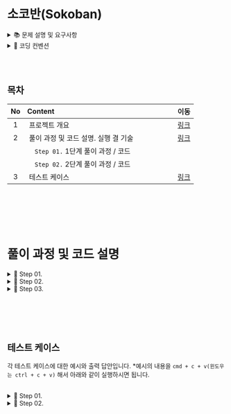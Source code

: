 # 소코반(Sokoban)

<details>
<summary>📚	 문제 설명 및 요구사항</summary>
<div markdown="1">
</div>
<br/><br/>

## ✍🏻 기능 요구사항

- 단계별로 (할 수 있는 단계까지) [소코반 게임](https://www.cbc.ca/kids/games/play/sokoban) 을 구현한다.
- 단계별로 지정된 코딩 요구사항을 적용한다.
- 단계별로 구현한 코드 동작과 실행 결과에 대해 마크다운 문법으로 README.md 파일에 상세하게 정리한다.
- 특별히 명시되지 않은 부분은 `자유롭게 구현`한다.

<br/><br/>

<details>
<summary>📔	 Step 01.</summary>
<div markdown="1">

## 🖥 1단계 코딩 요구사항

- 컴파일 또는 실행이 가능해야 한다. (컴파일이나 실행되지 않을 경우 감점 대상)
- 자기만의 기준으로 최대한 간결하게 코드를 작성한다.
- Readme.md에 풀이 과정 및 코드 설명, 실행 결과를 기술하고 코드와 같이 gist에 포함해야 한다.
- 제출시 gist URL과 revision 번호를 함께 제출한다.

<br/><br/><br/>

위 값을 읽어 2차원 배열로 변환 저장한다.
<br/>

| 기호  |<center>의미</center>| <center>스테이지 구분</center>|                                                        
|:---:|:----|:------------------------------:|
|  #  |&nbsp; 벽(Wall)       |&nbsp; 0|
|  O  |&nbsp; 구멍(Hall)      |&nbsp; 1|
|  o  |&nbsp; 공(Ball)       |&nbsp; 2|
|  P  |&nbsp; 플레이어(Player) |&nbsp; 3|
|  =  |&nbsp; 스테이지 구분         |&nbsp; 4|

<br/><br/><br/>

## ⌨️ 입력

아래 내용을 문자열로 넘겨서 처리하는 함수를 작성한다. 복사는 아래 text를 이용하시면 됩니다. **아래 문자는 편의를 위해 "\n"을 조정했습니다.
<br/>

````text
Stage 1
#####
#OoP#
#####
=====
Stage 2
  #######
###  O  ###
#    o    #
# Oo P oO #
###  o  ###
 #   O  # 
 ########
````

```text
String word = "Stage 1\n" + "#####\n" + "#OoP#\n" + "#####\n" + "=====\n" + "Stage 2\n" + "  #######  \n" + "###  O  ###\n" + "#    o    #\n" + "# Oo P oO #\n" + "###  o  ###\n" + " #   O  #  \n" + " ########  ";
```

<br/><br/><br/>

## 🖥 출력

아래와 같은 형태로 각 스테이지 정보를 출력한다.

- 플레이어 위치는 배열 [0][0]을 기준으로 처리한다.
- 스테이지 구분값은 출력하지 않는다
  <br/>

```text
Stage 1

#####
#OoP#
#####

가로크기: 5
세로크기: 3
구멍의 수: 1
공의 수: 1
플레이어 위치 (2, 4)

Stage 2

  #######
###  O  ###
#    o    #
# Oo P oO #
###  o  ###
 #   O  # 
 ########

가로크기: 10
세로크기: 7
구멍의 수: 4
공의 수: 4
플레이어 위치 (5, 6)
```

<br/><br/><br/>

</div>
<br/><br/>
</details>

[comment]: <> (2단계)

<details>
<summary>	📕	 Step 02.</summary>
<div markdown="2-2">

## 🖥 2단계 코딩 요구사항

- 너무 크지 않은 함수 단위로 구현하고 중복된 코드를 줄이도록 노력한다.
- 마찬가지로 Readme.md 파일과 작성한 소스 코드를 모두 기존 secret gist에 올려야 한다.
- 전역변수의 사용을 자제한다.
- 객체 또는 배열을 적절히 활용한다.

<br/><br/><br/>

## 🖥 2단계 기능 요구사항

- 처음 시작하면 스테이지 2의 지도를 출력한다.
- 간단한 프롬프트 (예: `SOKOBAN>   `)를 표시해 준다.
- 하나 이상의 문자를 입력받은 경우 순서대로 처리해서 단계별 상태를 출력한다.
- 벽이나 공등 다른 물체에 부딪히면 `해당 명령을 수행할 수 없습니다` 라는 메시지를 출력하고 플레이어를 움직이지 않는다.

<br/><br/><br/>

## ⌨️ 입력명령

````text
- w: 위쪽
- a: 왼쪽
- s: 아래쪽
- d: 오른쪽
- q: 프로그램 종료
````

<br/><br/><br/>

## 🖥 출력

```text
Stage 2

  #######
###  O  ###
#    o    #
# Oo P oO #
###  o  ###
 #   O  # 
 ########

SOKOBAN> ddzw (엔터)

  #######
###  O  ###
#    o    #
# Oo  PoO #
###  o  ###
 #   O  # 
 ########
 
 D: 오른쪽으로 이동합니다.
 
  #######
###  O  ###
#    o    #
# Oo  PoO #
###  o  ###
 #   O  # 
 ########
 
 D: (경고!) 해당 명령을 수행할 수 없습니다!
 
  #######
###  O  ###
#    o    #
# Oo  PoO #
###  o  ###
 #   O  # 
 ########
 
 Z: (경고!) 해당 명령을 수행할 수 없습니다!
 
  #######
###  O  ###
#    o    #
# Oo  PoO #
###  o  ###
 #   O  # 
 ########
 
 W: 위로 이동합니다.
 
SOKOBAN> q
Bye~
```

<br/><br/><br/>



</div>
</details>





<details>
<summary>📗	 Step 03.</summary>
<div markdown="3">
<br/>

## 3단계 : 소코반 완성하기

- 정상적인 소코반 게임을 완성하며 [해당 링크](https://www.cbc.ca/kids/games/play/sokoban)를 참조한다.

<br/><br/>

## ✍🏻 기능 요구사항

- 난이도를 고려하여 스테이지 1부터 5까지 플레이 가능한 map.txt 파일을 스스로 작성한다.
- 지도 파일 map.txt를 문자열로 읽어서 처리하도록 개선한다.
- 처음 시작시 Stage 1의 지도와 프롬프트가 표시된다.
- r 명령 입력시 스테이지를 초기화 한다.
- 모든 o를 O자리에 이동시키면 클리어 화면을 표시하고 다음 스테이지로 표시한다.
- 주어진 모든 스테이지를 클리어시 축하메시지를 출력하고 게임을 종료한다.

<br/>

- ### 참고
    - 플레이어는 o를 밀어서 이동할 수 있지만 당길 수는 없다.
    - o를 O 지점에 밀어 넣으면 0으로 변경된다.
    - 플레이어는 O를 통과할 수 있다.
    - 플레이어는 #을 통과할 수 없다.
    - 0 상태의 o를 밀어내면 다시 o와 O로 분리된다.
    - 플레이어가 움직일 때마다 턴수를 카운트한다.
    - 상자가 두 개 연속으로 붙어있는 경우 밀 수 없다.
    - 기타 필요한 로직은은 실제 게임을 참고해서 완성한다.

<br/><br/><br/>

## 🖥 3단계 코딩 요구사항

- 가능한 한 커밋을 자주 하고 구현의 의미가 명확하게 전달되도록 커밋 메시지를 작성한다.
- 함수나 메소드는 한 번에 한 가지 일을 하고 가능하면 20줄이 넘지 않도록 구현한다.
- 함수나 메소드의 들여쓰기를 가능하면 적게(3단계까지만) 할 수 있도록 노력한다.

<br/>

````javascript
function main() {
    for () { // 들여쓰기 1단계
        if () { // 들여쓰기 2단계
            return; // 들여쓰기 3단계
        }
    }
}
````

<br/><br/><br/>

## 🖥 실행 예시

```text
소코반의 세계에 오신 것을 환영합니다!
^오^

Stage 1

#####
#OoP#
#####

SOKOBAN> A

#####
#0P #
#####

빠밤! Stage 1 클리어!
턴수: 1

Stage 2
...

Stage 5
...

빠밤! Stage 5 클리어!
턴수: 5

전체 게임을 클리어하셨습니다!
축하드립니다! 
```

</div>
<br/><br/>
</details>

</details> 





<details>
<summary>📌 코딩 컨벤션</summary>
<div markdown="2">
<br/>

## 📌 코딩 컨벤션

- `기능 단위로 커밋`하며, 구현의 의미가 명확하게 전달되도록 커밋 메시지를 작성한다.<br/>
- 커밋은 -m 사용을 `지양`하며, 구체적 내용을 기록한다.

- `readme를 상세히 작성`한다.<br/>
    - `전체 프로젝트의 구조를 설명`한다.
    - 각 `패키지`와 `클래스, 메서드의 기능을 상세히 설명`한다.
    - (가능하다면) 패키지/클래스의 `역할과 책임을 명확하게 분리`한다.
    - 변수명은 문맥에 맞게 가장 보편적으로, 메서드명은 `무엇을 하는지를 명확히` 나타낸다.
    - 필요에 따라 그림과 PPT, 학습내용을 첨부해 `알기 쉽게 작성`한다.
    - 테스트 케이스를 기록하며 석연치 않은 부분을 매번 체크한다.

- 함수나 메소드의 들여쓰기를 가능하면 적게하도록 노력한다.<br/>
    - 한 메서드에는 가급적 `두 단계 이내`의 들여쓰기를 한다.
- 함수나 메소드는 한 번에 한 가지 일을 하고 가능하면 20줄이 넘지 않도록 구현한다. <br/>
- 무분별한 static의 사용을 최대한 `지양`한다.
- else 예약어를 `지양`한다.
- 함수나 메소드의 들여쓰기를 가능하면 적게(3단계까지만) 할 수 있도록 노력한다.

```javascript
 function main() {
    for (i = 0; i < 10; i++) { // 들여쓰기 1단계
        if (i == 2) { // 들여쓰기 2단계
            return; // 들여쓰기 3단계
        }
    }
}
```

<br/>

</div>
</details>

<br/><br/>

## 목차

| No  |    Content                                                                              |  이동  |
|:---:|:----------------------------------------------------------------------------------------|:-----:|
|  1  |&nbsp;프로젝트 개요                                                                          |[링크]()|
|  2  |&nbsp;풀이 과정 및 코드 설명. 실행 결 기술 &nbsp;&nbsp;&nbsp;&nbsp;&nbsp;&nbsp;&nbsp;&nbsp;&nbsp;&nbsp;&nbsp;&nbsp;&nbsp;&nbsp;&nbsp;&nbsp;&nbsp;&nbsp;&nbsp;|[링크]()|
|     |&nbsp;&nbsp;&nbsp; `Step 01.`  1단계 풀이 과정 / 코드                                         |       |
|     |&nbsp;&nbsp;&nbsp; `Step 02.`  2단계 풀이 과정 / 코드                                         |       |
|  3  |&nbsp;테스트 케이스                                                                         |[링크]()|

<br/><br/><br/><br/><br/>

# 풀이 과정 및 코드 설명

<details>
<summary>📔	 Step 01.</summary>
<div markdown="1">

## 1단계

1단계는 예제를 `그대로 화면에 출력`하는 단계였습니다. 따라서 문자열 입력에 대한 예외 처리를 하지 않고 입력된 문자열을 파싱해 Stage1과 Stage2에 대한 정보를 화면에 출력했습니다.
<br/>

![링크]()

|No|종류|<center>이름</center>|<center>역할 및 책임</center>|
|:----:|:----:|:---|:---|
|1|class|&nbsp;InputView|&nbsp; 사용자의 입력을 받는 클래스        |
|2|class|&nbsp;OutputView|&nbsp; 사용자에게 게임의 결과를 출력해주는 클래스        |
|3|enum|&nbsp;Message|&nbsp; 사용자에게 보여질 메시지를 관리하는 클래스        |
|4|class|&nbsp;ErrorMessage|&nbsp; 사용자에게 보여질 에러메시지를 관리하는 클래스|
|5|class|&nbsp;Position|&nbsp; Player의 좌표를 나타내는 클래스|
|6|class|&nbsp;StageResult|&nbsp; Stage의 정보를 담고 있는 클래스|

<br/><br/><br/>

## 1. InputView 클래스

사용자의 입력을 받는 클래스

<br/>

### 1-1. List<StageResult> inputMap(String word)

인자로 word를 받아 List<StageResult>의 형태로 최종 반환해주는 메서드 입니다. List 내부에는 Stage1과 Stage2에 대한 정보가 담겨있습니다.

````java
public List<StageResult> inputMap(String word){
        return getResult(word);
        }
````

<br/><br/>

### 1-2. List<StageResult> getResult(String word)

인자로 word를 받아 각 Stage에 대한 실제 정보를 생성해주는 메서드입니다. 메서드 내부에서 도우미 메서드의 도움을 받아 Stage1과 Stage2에 대한 정보를 생성합니다.

```java
private List<StageResult> getResult(String word){
        List<String> words=getWordsSplitByLine(word);
        List<StageResult> results=new ArrayList<>();

        StageResult stageFirst=new StageResult(1,getStageFirstMap(words));
        StageResult stageSecond=new StageResult(2,getStageSecondMap(words));

        results.add(stageFirst);
        results.add(stageSecond);
        return results;
        }
```

<br/><br/>

### 1-3. List<String> getWordsSplitByLine(String word)

인자로 word를 받아 List<String> 형태로 단어를 나눠주는 메서드입니다.

````java
private List<String> getWordsSplitByLine(String word){
        String[]wordArray=word.split("\n");
        List<String> words=new ArrayList<>();
        words.addAll(Arrays.asList(wordArray));
        return words;
        }
````

<br/><br/>

### 1-4. int[][] getStageFirstMap(List<String> lst)

인자로 word 리스트를 받아 첫 번째 맵의 구성을 int[][] 형태로 반환해주는 메서드입니다. 각 칸들의 심볼을 int로 변환해서 값을 저장시켜줍니다.

````java
private int[][]getStageFirstMap(List<String> lst){
        String[][]stringArray=new String[3][5];
        for(int i=0;i< 3;i++){
        stringArray[i]=lst.get(i+1).split("").clone();
        }
        return getIntArray(stringArray);
        }
````

<br/><br/>

### 1-5. int[][] getStageSecondMap(List<String> lst)

인자로 word 리스트를 받아 두 번째 맵의 구성을 int[][] 형태로 반환해주는 메서드입니다. 각 칸들의 심볼을 int로 변환해서 값을 저장시켜줍니다.

````java
private int[][]getStageSecondMap(List<String> lst){
        int[][]intArray=new int[7][11];
        for(int i=6;i< 13;i++){
        String[]array=lst.get(i).split("");
        int count=array.length;
        for(int j=0;j<count; j++){
        intArray[i-6][j]=getIntValue(array[j]);
        }
        }
        return intArray;
        }
````

<br/><br/>

### 1-6. int[][] getIntArray(String[][] stringArray)

문자 배열을 인자로 받아 int[][] 로 반환하는 메서드입니다. 각 칸의 심볼을 맞는 int 값으로 변경해줍니다.

````java
private int[][]getIntArray(String[][]stringArray){
        int[][]intArray=new int[stringArray.length][stringArray[0].length];
        for(int row=0;row<stringArray.length;row++){
        for(int col=0;col<stringArray[0].length;col++){
        intArray[row][col]=getIntValue(stringArray[row][col]);
        }
        }
        return intArray;
        }
````

<br/><br/>

### 1-7. int getIntValue(String symbol)

인자로 문자를 받아 int를 반환하는 메서드입니다. 각 칸의 심볼을 맞는 int 값으로 변경해줍니다.

````java
private int getIntValue(String symbol){
        if(symbol.equals("#")){
        return 0;
        }
        if(symbol.equals("O")){
        return 1;
        }
        if(symbol.equals("o")){
        return 2;
        }
        if(symbol.equals("P")){
        return 3;
        }
        if(symbol.equals(" ")){
        return 5;
        }
        return 5;
        }
````

<br/><br/><br/><br/>

## 2. OutputView

Stage의 정보를 출력해주는 클래스

<br/><br/>

### 2-1. void print(List<StageResult> results)

Stage들에 대한 정보를 인자로 받아 화면에 출력해주는 메서드 입니다.

```java
public void print(List<StageResult> results){
        stringBuilder.setLength(0);
        for(int number=0;number<results.size();number++){
        StageResult stageInfo=results.get(number);
        stringBuilder.append(Message.STAGE_INFO).append(stageInfo.getStage()).append("\n");
        String[][]stageMap=getStringArray(results.get(number).getMap());
        for(int row=0;row<stageInfo.getMap().length;row++){
        stringBuilder.append("\n");
        for(int col=0;col<stageInfo.getMap()[0].length;col++){
        stringBuilder.append(stageMap[row][col]);
        }
        }
        stringBuilder.append("\n").append("\n").append(Message.HORIZONTAL_LENGTH).append(stageInfo.getHorizontalCount()).append("\n")
        .append(Message.VERTICAL_LENGTH).append(stageInfo.getVerticalCount()).append("\n")
        .append(Message.HOLE_COUNT).append(stageInfo.getHoleCount()).append("\n")
        .append(Message.BALL_COUNT).append(stageInfo.getBallCount()).append("\n")
        .append(Message.PLAYER_POSITION).append(stageInfo.getPlayerPosition()).append("\n").append("\n");
        }
        System.out.println(stringBuilder);
        }
```

<br/><br/><br/>

### 2-2. String[][] getStringArray(int[][] map)

Stage 정보 중 int[][]를 인자로 받아 String[][]로 변환해주는 메서드입니다.
<br/><br/>

```java
private String[][]getStringArray(int[][]map){
        String[][]stringArray=new String[map.length][map[0].length];
        for(int i=0;i<map.length;i++){
        for(int j=0;j<map[0].length;j++){
        stringArray[i][j]=getStringValue(map[i][j]);
        }
        }
        return stringArray;
        }
```

<br/><br/><br/>

### 2-3. String getStringValue(int symbol)

int를 인자로 받아 String 값으로 변환해주는 메서드입니다.

````java
private String getStringValue(int symbol){
        if(symbol==0){
        return"#";
        }
        if(symbol==1){
        return"O";
        }
        if(symbol==2){
        return"o";
        }
        if(symbol==3){
        return"P";
        }
        if(symbol==5){
        return" ";
        }
        return" ";
        }
````

<br/><br/><br/><br/>

## 3.Message

사용자에게 보여질 메시지를 관리하기 위한 enum 클래스입니다.

<br/><br/>

## 4.ErrorMessage

사용자에게 보여질 오류 메시지를 관리하기 위한 enum 클래스입니다.

<br/><br/>

## 5.Position

사용자의 위치를 저장하기 위한 값 객체 입니다. 올바른 값의 비교를 위해 equals와 hashCode를 오버라이드 했습니다.
<br/>

```java
@Override
public boolean equals(Object o){
        if(this==o)return true;
        if(o==null||getClass()!=o.getClass())return false;
        Position position=(Position)o;
        return x==position.x&&y==position.y;
        }

@Override
public int hashCode(){
        return Objects.hash(x,y);
        }
```

<br/><br/><br/>

## 6.StageResult

각 Stage에 대한 정보를 담고 있는 값 객체입니다.

<br/><br/>

### 6-1. int getHoleCount(int[][] map)

int[][]를 인자로 받아 구멍(hole)의 개수를 반환하는 메서드입니다.
<br/><br/>

```java
private int getHoleCount(int[][]map){
        int count=0;
        for(int row=0;row<map.length;row++){
        for(int col=0;col<map[0].length;col++){
        if(map[row][col]==1){
        count++;
        }
        }
        }
        return count;
        }
```

<br/><br/><br/>

### 6-2. int getBallCount(int[][] map)

int[][]를 인자로 받아 공(ball)의 개수를 반환하는 메서드입니다.
<br/><br/>

```java
private int getBallCount(int[][]map){
        int count=0;
        for(int row=0;row<map.length;row++){
        for(int col=0;col<map[0].length;col++){
        if(map[row][col]==2){
        count++;
        }
        }
        }
        return count;
        }
```

<br/><br/><br/>

### 6-3. Position getPlayerPosition(int[][] map)

int[][]를 인자로 받아 플레이어의 위치(x, y)의 좌표를 반환하는 메서드입니다.
<br/><br/>

```java
private Position getPlayerPosition(int[][]map){
        int count=0;
        int playerX=Integer.MAX_VALUE;
        int playerY=Integer.MAX_VALUE;
        for(int row=0;row<map.length;row++){
        for(int col=0;col<map[0].length;col++){
        if(map[row][col]==3){
        playerX=row;
        playerY=col;
        }
        }
        }
        return new Position(playerX,playerY);
        }
```

</div>
</details>


[comment]: <> (풀이과정 및 코드 설명 2단계)


<details>
<summary>📕	 Step 02.</summary>
<div markdown="1">

## 2단계

2단계는 `캐릭터의 위치를 이동`시키는 문제였습니다. 따라서 다른 고려사항은 생각하지 않고 캐릭터가 움직일 칸이 비었으면(" ") 캐릭터의 위치를 이동시켰습니다.
<br/>

![링크]()

## 2단계

추가/및 변경된 클래스
<br/>

|No|종류|<center>이름</center>|<center>역할 및 책임</center>|
|:----:|:---------------:|:------|:---|
|1|class|&nbsp;Board     |&nbsp; 게임 캐릭터와 구멍, 공 등 각 요소들의 위치가 저장된 클래스  |
|2|class|&nbsp;Command   |&nbsp; 명령어(w,a,q)들과 다음 위치의 계산을 돕는 값을 가진 클래스 |
|3|class|&nbsp;GameResult|&nbsp; 배열의 상태를 담아 반환해주는 클래스                   |
|4|class|&nbsp;Pair      |&nbsp; x, y 좌표를 묶어서 관리하는 클래스                   |
|5|class|&nbsp;Pairs     |&nbsp; Pair의 값들이 저장된 클래스                        |

## 1. Board 클래스

GameMachine 내부의 2차원 배열의 값과 연관된 메서드를 가지고 있는 클래스 입니다.

<br/>

### 1-1. void initBoard()

Board 클래스 객체가 생성될 때 String[][] 배열을 초기화시켜주는 메서드입니다.
<br/><br/>

```java
void initBoard(){
        board=new String[BOARD_WIDTH][BOARD_HEIGHT];
        this.board[0]=new String[]{" "," ","#","#","#","#","#","#","#"," "," "};
        this.board[1]=new String[]{"#","#","#"," "," ","O"," "," ","#","#","#"};
        this.board[2]=new String[]{"#"," "," "," "," ","o"," "," "," "," ","#"};
        this.board[3]=new String[]{"#"," ","O","o"," ","P"," ","o","O"," ","#"};
        this.board[4]=new String[]{"#","#","#"," "," ","o"," "," ","#","#","#"};
        this.board[5]=new String[]{" ","#"," "," "," ","O"," "," ","#"," "," "};
        this.board[6]=new String[]{" ","#","#","#","#","#","#","#","#"," "," "};
        }
```

<br/><br/><br/>

### 1-2. String[][] getBoard()

String[][]를 `방어적 복사`로 넘겨주는 반환하는 메서드입니다. 사이드 이펙트를 제거하기 위해 매 번 배열을 생성해서 복사한 후 반환합니다.
<br/>

```java
String[][]getBoard(){
        String[][]copyBoard=new String[BOARD_WIDTH][BOARD_HEIGHT];
        for(int row=BOARD_START;row<BOARD_WIDTH; row++){
        copyBoard[row]=this.board[row].clone();
        }
        return copyBoard;
        }
```

<br/><br/><br/>

### 1-3. void update(String[][] updatedBoard)

String[][]를 방어적 복사로 넘겨주는 메서드입니다. 사이드 이펙트를 제거하기 위해 매 번 배열을 생성하고 복사해서 반환합니다.

<br/>

```java
protected void update(String[][]updatedBoard){
        this.board=null;
        this.board=updatedBoard;
        }
```

<br/><br/><br/>

### 1-4. Pair findPlayerPosition()

현재 캐릭터의 위치를 찾는 메서드입니다. String[][] 배열을 순회하며 `P` 인 칸의 좌표를 Pair로 반환해줍니다.
<br/>

```java
protected Pair findPlayerPosition(){
        int x=Integer.MAX_VALUE;
        int y=Integer.MAX_VALUE;

        for(int row=0;row< 11;row++){
        for(int col=0;col< 11;col++){
        if(board[row][col].equals("P")){
        x=row;
        y=col;
        }
        }
        }
        return Pairs.of(x,y);
        }
```

<br/><br/><br/>

### 1-5. Pair validatePosition(int x, int y)

캐릭터가 움직일 칸을 검증하는 메서드입니다. 이동할 칸이 범위 내에 있을 때, 해당 칸이 비었을 때 true를 반환하고 그 외에는 false를 반환합니다.
<br/>

```java
protected boolean validatePosition(int x,int y){
        if(!validateRange(x,y)){
        return false;
        }

        if(!validateMoveable(x,y)){
        return false;
        }
        return true;
        }
```

<br/><br/><br/>

### 1-6. Pair validateRange(int x, int y)

Pair(x, y) 값이 이동 가능한 범위 내에 있는지를 체크하는 메서드입니다.
<br/>

```java
private boolean validateRange(int x,int y){
        return x>=0&&x< 11&&y>=0&&y< 11;
        }
```

<br/><br/><br/>

### 1-7. Pair validateRange(int x, int y)

Pair(x, y)의 값이 String[][] 내부에서 비어있는지를 체크하는 메서드입니다.
<br/>

```java
private boolean validateMoveable(Pair pair){
        return this.board[pair.getX()][pair.getY()].equals(" ");
        }
```

<br/><br/><br/>

## 2. Command 클래스

사용자의 입력을 명령으로 바꿔주고, 다음에 이동할 칸의 위치를 계산할 수 있는 내부 좌표값을 가지고 있습니다.
<br/>

```java
public enum Command {

    UP("U", "위쪽으로 한 칸 이동", List.of(1, 0)),
    DOWN("D", "아랫쪽으로 한 칸 이동", List.of(-1, 0)),
    RIGHT("R", "오른쪽으로 한 칸 이동", List.of(0, -1)),
    LEFT("L", "왼쪽으로 한 칸 이동", List.of(0, 1)),
    Q("Q", "프로그램 종료", List.of());

```

<br/><br/><br/>

### 2-1. Command getDirection(String input)

사용자의 입력 값으로 그에 맞는 명령을 찾는 메서드입니다.

````java
public static Command getDirection(String input){
        return Stream.of(values())
        .filter(command->command.command.toLowerCase().equals(input))
        .findAny()
        .orElseThrow(IllegalArgumentException::new);
        }
````

<br/><br/><br/>

### 2-2. static List<String> getCommands()

명령의 영문 알파벳을 반환하는 메서드입니다.

````java
public static List<String> getCommands(){
        return Stream.of(values())
        .map(Command::getCommand)
        .sorted()
        .collect(Collectors.toUnmodifiableList());
        }
````

<br/><br/><br/>

### 2-3. List<Integer> getNextPosition()

다음 이동할 값의 좌표를 얻는 메서드 입니다.

````java
public List<Integer> getNextPosition(){
        return nextPosition;
        }
````

<br/><br/><br/>

## 3. GameResult

보드의 상태를 받아서 반환해주는 클래스
<br/>

```java
public String[][]getBoard(){
        return board;
        }
```

<br/><br/><br/>

## 4. Pair

x, y를 한 쌍으로 묶어서 관리해주는 클래스 입니다.
<br/><br/><br/>

### 4-1. int getX(), int getY()

x와 y의 원시 값을 반환하는 메서드 입니다.
<br/>

```java
public int getX(){
        return x;
        }

public int getY(){
        return y;
        }
```

<br/><br/>

### 4-2. boolean equals(Object o)

사용자의 위치를 저장하기 위한 값 객체 입니다. 올바른 값의 비교를 위해 equals와 hashCode를 오버라이드 했습니다.
<br/>

```java
@Override
public boolean equals(Object o){
        if(this==o)return true;
        if(o==null||getClass()!=o.getClass())return false;
        Pair pair=(Pair)o;
        return x==pair.x&&y==pair.y;
        }

@Override
public int hashCode(){
        return Objects.hash(x,y);
        }
```

<br/><br/><br/>

## 5. Pairs

pair의 값들을 저장하고 있는 클래스 입니다.
<br/><br/>

### static Pair of(int inputX, int inputY)

x와 y의 원시 값을 반환하는 메서드입니다.
<br/>

```java
public static Pair of(int inputX,int inputY){
        return pairs.stream()
        .filter(position->position.getX()==inputX)
        .filter(position->position.getY()==inputY)
        .findAny()
        .orElseThrow(NoSuchElementException::new);
        }
```

<br/><br/><br/><br/><br/><br/>

|No|종류|<center>이름</center>|<center>역할 및 책임</center>|
|:----:|:----:|:---|:---|
|6|class|&nbsp;InputView|&nbsp; 사용자의 입력을 받는 클래스        |
|7|class|&nbsp;OutputView|&nbsp; 사용자에게 게임의 결과를 출력해주는 클래스        |
|8|enum|&nbsp;Message|&nbsp; 사용자에게 보여질 메시지를 관리하는 클래스        |
|9|class|&nbsp;ErrorMessage|&nbsp; 사용자에게 보여질 에러메시지를 관리하는 클래스|

<br/><br/><br/>

## 6. InputView 클래스

사용자의 입력을 받는 클래스입니다.
<br/>

```java
public enum Command {

    UP("U", "위쪽으로 한 칸 이동", List.of(1, 0)),
    DOWN("D", "아랫쪽으로 한 칸 이동", List.of(-1, 0)),
    RIGHT("R", "오른쪽으로 한 칸 이동", List.of(0, -1)),
    LEFT("L", "왼쪽으로 한 칸 이동", List.of(0, 1)),
    Q("Q", "프로그램 종료", List.of());

```

<br/><br/><br/>

### 6-1.List<String> inputCommand()

사용자의 입력을 문자열 리스트로 반환하는 메서드입니다.

```java
public List<String> inputCommand(){
        String value;
        System.out.print(Message.SOKOBAN);
        List<String> words;
        while(true){
        try{
        value=input.br.readLine().toLowerCase();
        words=validateCommandContains(value);
        break;
        }catch(IllegalArgumentException e){
        System.out.println(ErrorMessage.INVALID_INPUT_VALUE);
        }catch(Exception e){
        System.out.println(ErrorMessage.INVALID_INPUT_VALUE);
        }
        }
        return words;
        }
```

<br/><br/><br/>

### 6-2.List<String> validateCommandContains(String direction)

사용자의 입력을 문자열 단위("")로 나누고 각 문자 값이 올바른 지 검증해주는 메서드입니다.
<br/>

````java
private List<String> validateCommandContains(String direction){
        List<String> words=new ArrayList<>();
        Objects.requireNonNull(direction);
        String[]temp=direction.split("");
        for(int number=0;number<temp.length;number++){
        if(!commands.contains(temp[number])){
        throw new IllegalArgumentException(ErrorMessage.INVALID_INPUT_VALUE.toString());
        }
        words.add(temp[number]);
        }
        return words;
        }
````

<br/><br/>

## 7. OutputView 클래스

Stage의 정보를 출력해주는 클래스
<br/>

### 7-1. void initBoard(String[][] board)

보드의 초기 상태를 출력해주는 메서드
<br/>

```java
public void initBoard(String[][]board){
        stringBuilder.setLength(0);
        stringBuilder.append("Stage 2").append("\n").append("\n");

        for(int row=0;row<board.length;row++){
        if(row!=0){
        stringBuilder.append("\n");
        }
        for(int col=0;col<board[0].length;col++){
        stringBuilder.append(board[row][col]);
        }
        }
        stringBuilder.append("\n");
        System.out.println(stringBuilder);
        }
```

<br/><br/><br/>

### 7-2. void printBoard(GameResult result)

GameResult(Board의 상태(String[ ][ ]))를 인자로 받아서 이를 화면에 출력해주는 메서드  
<br/>

```java
public void printBoard(GameResult result){
        stringBuilder.setLength(0);
        String[][]board=result.getBoard();
        for(int row=0;row<board.length;row++){
        if(row!=0){
        stringBuilder.append("\n");
        }
        for(int col=0;col<board[0].length;col++){
        stringBuilder.append(board[row][col]);
        }
        }
        stringBuilder.append("\n");
        System.out.println(stringBuilder);
        }
```

<br/><br/><br/>
</div>

</details>





<details>
<summary>📘	 Step 03.</summary>
<div markdown="1">


<br/><br/>

## 3단계

`캐릭터의 위치를 계산`하기 위해 `int[ ] [ ]`을 도입했습니다. 캐릭터의 위치가 String[][] 일 때 이를 계산하면서 이동시키는 과정이 많이 까다로운 데, 모든 계산을 int로한 후 마지막에 출력만
문자로 변환해서 반환하면 되기 때문입니다. 3단계에서 나타내는 심볼은 아래와 같습니다.

<br/>

|No| 기호  |<center>의미</center>| <center>스테이지 구분</center>|                                                        
|:----:|:---:|:----|:------------------------------:|
|1|`#`|&nbsp; 벽(Wall)       |&nbsp; 9|
|2|` `|&nbsp; 빈 칸(Blank)    |&nbsp; 0|
|3|`O`|&nbsp; 구멍(Hall)      |&nbsp; 1|
|4|`o`|&nbsp; 공(Ball)       |&nbsp; 2|
|5|`O`|&nbsp; 구멍 + 공       |&nbsp; 3|
|6|`P`|&nbsp; 플레이어(Player) |&nbsp; 4|
|7|`P`|&nbsp; 플레이어 + 구멍   |&nbsp; 5|

<br/><br/><br/><br/>

## 추가/및 변경된 클래스

<br/>

|No|종류|<center>이름</center>|<center>역할 및 책임</center>|
|:----:|:---------------:|:------|:---|
|1|class|&nbsp;Answer               |&nbsp; 초기 Board의 상태와 다음 스테이지로 넘어갈지에 대한 정보를 담고 있는 클래스|
|2|class|&nbsp;Disk                 |&nbsp; Init에 관련된 정보를 담고 있는 클래스                            |
|3|class|&nbsp;Init                 |&nbsp; 각 Stage와 Sokoban 게임의 정보를 초기화하는 클래스                  |
|4|class|&nbsp;Stage                |&nbsp; Board와 Stageinformation을 담고 있는 클래스                   |
|5|class|&nbsp;Stages               |&nbsp; Stage들을 저장하고 있는 클래스                                 |
|6|class|&nbsp;StageInformation     |&nbsp; 가로, 세로크기 등 Stage의 기본 정보를 담고 있는 클래스               |
|7|class|&nbsp;StageInformationList |&nbsp; StageInformation 클래스들을 저장하고 있는 클래스                 |

<br/><br/><br/><br/><br/>

## 1. Answer

초기 Board의 상태와 다음 스테이지로 넘어갈지에 대한 정보를 담고 있는 클래스. 다음 스테이지로 넘어가기 위해서는 모든 퍼즐을 맞췄는지 체크해야 하는데, 이에 관한 값을 담고 있습니다. 또한 original이라는
원본 배열을 추가로 저장하고 있는데, 이는 명령어 R이 들어왔을 때 해당 값을 반환하기 위함입니다.

### 1-1. int[][]calculateAnswer(int[][]array)

정답 배열을 저장하기 위해 캐릭터의 위치를 지우고 값을 저장하는 메서드입니다. changeNumber 메서드를 통해 불필요한 값들을 제거합니다.
<br/><br/>

```java
private int[][]calculateAnswer(int[][]array){
        int[][]temp=new int[array.length][array[0].length];
        for(int row=0;row<array.length;row++){
        for(int col=0;col<array[0].length;col++){
        temp[row][col]=changeNumber(array[row][col]);
        }
        }
        return temp;
        }
```

<br/><br/><br/>

### 1-2. int changeNumber(int value)

배열에서 불필요한 값을 지우기 위해 값을 바꿔주는 메서드입니다. 예를들어 캐릭터는 정답을 체크하는 과정에서 아무 필요가 없기 때문에 4의 값을 0으로 바꿔줍니다.
<br/><br/>

```java
private int changeNumber(int value){
        if(value==1)return 3;
        if(value==2)return 0;
        if(value==4)return 0;
        return value;
        }
```

<br/><br/><br/>

### 1-3. boolean isAnswer(int[][] array)

정답 값을 현재 배열과 비교하는 메서드입니다. 기존 배열에 캐릭터를 지워주기 위해 deleteCharacter라는 메서드를 사용했습니다.
<br/><br/>

```java
public boolean isAnswer(int[][]array){
        int[][]map=deleteCharacter(array);
        int[][]answer=this.answer;
        for(int row=0;row<answer.length;row++){
        if(checkColumn(row,map[row])){
        return false;
        }
        }
        return true;
        }
```

<br/><br/><br/>

### 1-4. boolean checkColumn(int row, int[] array)

기존 배열과 현재 배열의 값을 비교하는 메서드입니다. * 객체지향 체조원칙을 지키기 위해 이중 for문을 분리했습니다.  
<br/><br/>

```java
private boolean checkColumn(int row,int[]array){
        for(int col=0;col<answer[0].length;col++){
        if(array[col]!=this.answer[row][col]){
        return true;
        }
        }
        return false;
        }
```

<br/><br/><br/>

### 1-5. int[][] getOriginal() {

사용자가 reset 버튼을 눌렀을 때 원본 배열을 반환하기 위한 메서드입니다. 방어적 복사로 사이드 이펙트를 제거하려고 했습니다.
<br/><br/>

```java
public int[][]getOriginal(){
        int[][]temp=new int[original.length][original[0].length];
        for(int row=0;row<original.length;row++){
        for(int col=0;col<original[0].length;col++){
        temp[row][col]=original[row][col];
        }
        }
        return temp;
        }
```

<br/><br/><br/>

### 1-6. int[][] deleteCharacter(int[][] array)

정답을 비교하는 과정에서 캐릭터는 불필요하기 때문에 이를 제거하기 위한 메서드입니다.
<br/><br/>

```java
private int[][]deleteCharacter(int[][]array){
        int[][]temp=new int[array.length][array[0].length];
        for(int row=0;row<array.length;row++){
        for(int col=0;col<array[0].length;col++){
        temp[row][col]=changeCharacter(array[row][col]);
        }
        }
        return temp;
        }
```

<br/><br/><br/>

### 1-7. int changeCharacter(int value)

캐릭터(4)를 빈칸(0)으로 바꿔주는 deleteCharacter의 도우미 메서드입니다.
<br/><br/>

```java
private int changeCharacter(int value){
        if(value==4){
        return 0;
        }
        return value;
        }
```

<br/><br/><br/><br/>

## 2. Disk

Sokoban 내부의 데이터를 저장/불러오기 위한 클래스. Init메서드를 통해 애플리케이션이 동작할 때 필요한 데이터를 모두 초기화 한다.
<br/>

````java
public class Disk {

    private Init init = Init.of();

    private Disk() {
    }

    ;

    public static Disk of() {
        return new Disk();
    }

}

````

<br/>

## 3. Init

각 Stage와 Sokoban 게임의 정보를 초기화하는 클래스.

<br/><br/><br/>

## 4. Stage

Board와 Stageinformation을 담고 있는 클래스.
<br/>

### 4-1. List<GameResult> execute(List<Command> commandList)

실행후 결과를 반환하는 메서드.

```java
public List<GameResult> execute(List<Command> commandList){
        List<GameResult> results=new ArrayList<>();
        for(Command command:commandList){
        if(command.equals(Command.R)){
        return List.of(resetStage());
        }
        results.add(this.board.push(command));
        }
        return results;
        }
```

<br/>

### 4-2. GameResult resetStage()

리셋 명령어를 처리하기 위한 메서드. Answer 내에 있는 original 배열을 가져와 이를 반환한다.

```java
public GameResult resetStage(){
        this.board.reset();
        return new GameResult(this.board.getBoard());
        }
```

<br/><br/><br/>

## 5. Stages

Stage들을 저장하고 있는 클래스.

```java
public class Stages {

    private static final Map<Integer, Stage> stages = new HashMap<>();

    private Stages() {
    }

    public static void putStage(int id, StageInformation information, Board board) {
        stages.put(id, new Stage(board, information));
    }

    public static Stages of() {
        return new Stages();
    }

    public Stage getStage(int value) {
        return stages.get(value);
    }
}
```

<br/><br/><br/>

## 6. StageInformation

가로, 세로크기 등 Stage의 기본 정보를 담고 있는 클래스.

```java
public class Stages {

    private static final Map<Integer, Stage> stages = new HashMap<>();

    private Stages() {
    }

    public static void putStage(int id, StageInformation information, Board board) {
        stages.put(id, new Stage(board, information));
    }

    public static Stages of() {
        return new Stages();
    }

    public Stage getStage(int value) {
        return stages.get(value);
    }
}
```

<br/><br/><br/>

## 7. StageInformationList

StageInformation 클래스들을 저장하고 있는 클래스.

```java
public class Stages {

    private static final Map<Integer, Stage> stages = new HashMap<>();

    private Stages() {
    }

    public static void putStage(int id, StageInformation information, Board board) {
        stages.put(id, new Stage(board, information));
    }

    public static Stages of() {
        return new Stages();
    }

    public Stage getStage(int value) {
        return stages.get(value);
    }
}
```

주요 변경 클래스
<br/>

|No|종류|<center>이름</center>|<center>역할 및 책임</center>|
|:----:|:---------------:|:------|:---|
|8|class|&nbsp;Board                |&nbsp; 각 Stage의 배열의 상태와 해당 배열을 심볼로 전환해주는 클래스|
|9|class|&nbsp;GameMachine          |&nbsp; Init에 관련된 정보를 담고 있는 클래스                            |
|10|class|&nbsp;GameManager          |&nbsp; Init에 관련된 정보를 담고 있는 클래스                            |

<br/><br/><br/><br/><br/>

## 8. Board

해당 Stage 배열의 상태와 해당 배열을 심볼로 전환해주는 클래스. Stage의 상태와 관련된 역할과 책임을 가진다.

### 8-1. GameResult push(Command command)

배열을 변환하는 메서드. 현재 캐릭터의 위치를 기준으로 미는 방향의 한 칸, 두 칸 앞을 체크해서 배열을 변환할 지 결정한다. 모든 배열은 사이드 이펙트를 제거하기 위해 복사해서 새로 만든 후 이를 갈아끼워 준다.
<br/><br/>

```java
GameResult push(Command command){
        GameResult gameResult=new GameResult();
        Pair pair=findPlayerPosition();

        int moveBlockX=pair.getX()+command.getNextPosition().get(0);
        int moveBlockY=pair.getY()+command.getNextPosition().get(1);
        int[][]newBoard=copyBoard();

        if(moveable(Pairs.of(moveBlockX,moveBlockY))){
        int[][]updatedBoard=move(pair,newBoard,Pairs.of(moveBlockX,moveBlockY));
        update(updatedBoard);
        gameResult.addBoard(this.getBoard());
        }else if(pushable(Pairs.of(moveBlockX,moveBlockY),command)){
        int[][]updatedBoard=pushBall(pair,newBoard,Pairs.of(moveBlockX,moveBlockY),command);
        update(updatedBoard);
        gameResult.addBoard(this.getBoard());
        }
        checkGameResult(gameResult);
        return gameResult;
        }
```

<br/><br/><br/>

### 8-2. GameResult push(Command command)

push의 도우미 메서드로 캐릭터가 이동 가능할 때는 move를, move를 할 수 없지만 다음 칸에서 공을 밀 수 있을 때는 pushBall 메서드를 실행한다.
<br/><br/>

```java
private int[][]move(Pair position,int[][]board,Pair nextPosition){
        board[position.getX()][position.getY()]-=4;
        board[nextPosition.getX()][nextPosition.getY()]+=4;
        return board;
        }

private int[][]pushBall(Pair position,int[][]board,Pair nextPosition,Command command){
        board[position.getX()][position.getY()]-=4;
        board[nextPosition.getX()][nextPosition.getY()]+=4;
        board[nextPosition.getX()][nextPosition.getY()]-=2;
        board[nextPosition.getX()+command.getNextPosition().get(0)][nextPosition.getY()+command.getNextPosition().get(1)]+=2;
        return board;
        }
```

<br/><br/><br/>

### 8-3. boolean isBall, moveable, isBlank, isHall, isBallOnTheHole(int x, int y)

배열을 update하기 위해 한 칸 앞, 두 칸 앞을 체크하는 메서드.
<br/><br/>

```java
private boolean isBall(int x,int y){
        return this.board[x][y]==2;
        }

private boolean moveable(Pair pair){
        return this.board[pair.getX()][pair.getY()]==0||this.board[pair.getX()][pair.getY()]==1;
        }

private boolean isBlank(int x,int y){
        return this.board[x][y]==0;
        }

private boolean isHall(int x,int y){
        return this.board[x][y]==1;
        }

private boolean isBallOnTheHole(int x,int y){
        return this.board[x][y]==3;
        }

private boolean isPlayer(int x,int y){
        return this.board[x][y]==4||this.board[x][y]==5;
        }    
```

<br/><br/><br/>

### 1-1. GameResult push(Command command)

<br/><br/>

```java
    }

protected Pair findPlayerPosition(){
        for(int row=0;row< this.board.length;row++){
        for(int col=0;col< this.board[0].length;col++){
        if(isPlayer(row,col)){
        return Pairs.of(row,col);
        }
        }
        }
        return null;
        }

private boolean isPlayer(int x,int y){
        return this.board[x][y]==4||this.board[x][y]==5;
        }

protected boolean isAnswer(){
        return answer.isAnswer(this.board);
        }

public void reset(){
        int[][]reset=this.answer.getOriginal();
        update(reset);
        }
```

<br/><br/><br/>

## 2. GameMachine

초기 Board의 상태와 다음 스테이지로 넘어갈지에 대한 정보를 담고 있는 클래스

### 1-1. GameResult push(Command command)

<br/><br/>

```java
    Stage getStage(int value){
        return stages.getStage(value);
        }

public List<GameResult> play(int stageNumber,List<Command> commands){
        Stage stage=stages.getStage(stageNumber);
        return stage.execute(commands);
        }


```

<br/><br/><br/><br/>

## 2. GameMachine

초기 Board의 상태와 다음 스테이지로 넘어갈지에 대한 정보를 담고 있는 클래스

### 1-1. GameResult push(Command command)

<br/><br/>

```java
    Stage getStage(int value){
        return stages.getStage(value);
        }

public List<GameResult> play(int stageNumber,List<Command> commands){
        Stage stage=stages.getStage(stageNumber);
        return stage.execute(commands);
        }


```

</div>
</details>

<br/><br/><br/><br/>

## 테스트 케이스

각 테스트 케이스에 대한 예시와 출력 답안입니다. *예시의 내용을 `cmd + c + v(윈도우는 ctrl + c + v)` 해서 아래와 같이 실행하시면 됩니다.
<br/><br/>


<details>
<summary>📔	 Step 01.</summary>
<div markdown="1">

## ⌨️ 입력

`아래 내용을 문자열로 넘겨서` 처리하는 함수를 작성한다.

```java
String word="Stage 1\n"+"#####\n"+"#OoP#\n"+"#####\n"+"=====\n"+"Stage 2\n"+"  #######  \n"+"###  O  ###\n"+"#    o    #\n"+"# Oo P oO #\n"+"###  o  ###\n"+" #   O  #  \n"+" ########  ";
```

```java
public class Main {
    private static final InputView inputView = new InputView();
    private static final OutputView outputView = new OutputView();

    public static void main(String[] args) throws Exception {
        String word = "Stage 1\n" + "#####\n" + "#OoP#\n" + "#####\n" + "=====\n" + "Stage 2\n" + "  #######  \n" + "###  O  ###\n" + "#    o    #\n" + "# Oo P oO #\n" + "###  o  ###\n" + " #   O  #  \n" + " ########  ";
        String[] words = word.split("\n");
        List<String> lst = new ArrayList<>();

        for (int i = 0; i < words.length; i++) {
            lst.add(words[i]);
        }

        InputView view = new InputView();
        List<StageResult> results = view.inputMap(word);
        OutputView outputView = new OutputView();
        outputView.print(results);
    }
}
```

<br/><br/>

## 🖥 출력

```text
Stage: 1

#####
#OoP#
#####

가로크기: 5
세로크기: 3
구멍 수: 1
공의 수: 1
플레이어 위치: (2, 4)

Stage: 2

  #######  
###  O  ###
#    o    #
# Oo P oO #
###  o  ###
 #   O  #  
 ########  

가로크기: 11
세로크기: 7
구멍 수: 4
공의 수: 4
플레이어 위치: (4, 6)
```

</div>
</details>

<details>
<summary>📕	 Step 02.</summary>
<div markdown="2">

## ⌨️ 입력

`아래 내용을 문자열로 넘겨서` 처리하는 함수를 작성한다.

```text
- w: 위쪽
- a: 왼쪽
- s: 아래쪽
- d: 오른쪽
- q: 프로그램 종료
```

```java
public class Main {

    private static final InputView inputView = new InputView();
    private static final OutputView outputView = new OutputView();

    public static void main(String[] args) throws Exception {

        GameMachine gameMachine = new GameMachine();
        outputView.initBoard(gameMachine.getBoard().getBoard());
        GameManager manager = new GameManager();

        while (true) {
            List<String> inputValues = inputView.inputCommand();
            List<Command> commands = manager.getCommand(inputValues);
            GameResult result = gameMachine.move(commands);
        }
    }
}
```

<br/><br/>

## 🖥 동작 예시

```text
Stage 2

  #######  
###  O  ###
#    o    #
# Oo P oO #
###  o  ###
 #   O  #  
 ########  

SOKOBAN> ddzw

D: 오른쪽으로 이동합니다.

  #######  
###  O  ###
#    o    #
# Oo  PoO #
###  o  ###
 #   O  #  
 ########  

D: 오른쪽으로 이동합니다.

  #######  
###  O  ###
#    o    #
# Oo  PoO #
###  o  ###
 #   O  #  
 ########  

(경고!) 해당 명령을 수행할 수 없습니다!

  #######  
###  O  ###
#    o    #
# Oo  PoO #
###  o  ###
 #   O  #  
 ########  

W: 윗쪽으로 이동합니다.

  #######  
###  O  ###
#    oP   #
# Oo   oO #
###  o  ###
 #   O  #  
 ########  
SOKOBAN> q

Bye~
```

</div>
</details>

<br/><br/>
